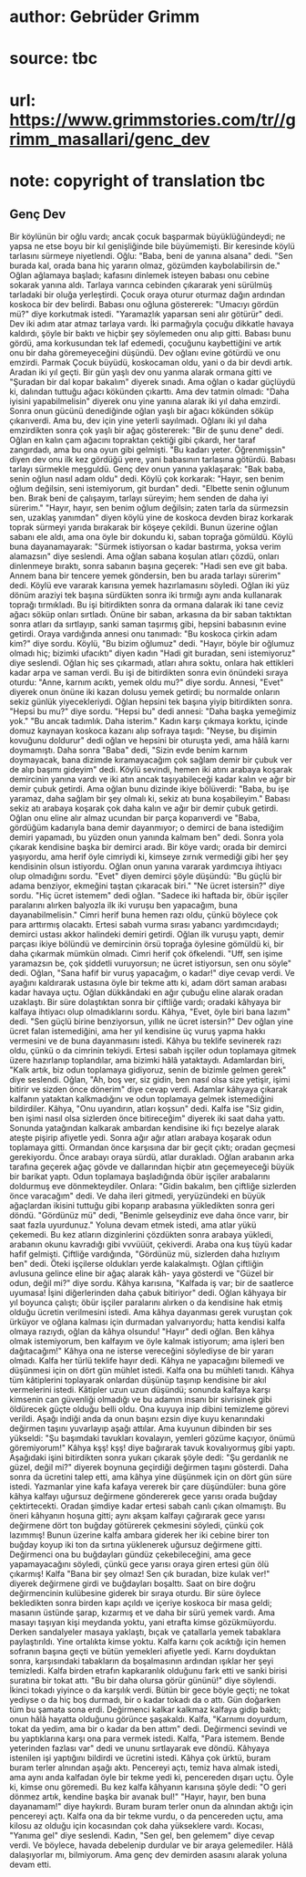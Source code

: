 # author: Gebrüder Grimm
# source: tbc
# url: https://www.grimmstories.com/tr//grimm_masallari/genc_dev
# note: copyright of translation tbc

## Genç Dev 

Bir köylünün bir oğlu vardı; ancak çocuk başparmak büyüklüğündeydi; ne
yapsa ne etse boyu bir kıl genişliğinde bile büyümemişti. Bir keresinde
köylü tarlasını sürmeye niyetlendi. Oğlu: "Baba, beni de yanına
alsana" dedi. "Sen burada kal, orada bana hiç yararın olmaz, gözümden
kaybolabilirsin de."
Oğlan ağlamaya başladı; kafasını dinlemek isteyen babası onu cebine
sokarak yanına aldı. Tarlaya varınca cebinden çıkararak yeni sürülmüş
tarladaki bir oluğa yerleştirdi. Çocuk oraya oturur oturmaz dağın
ardından koskoca bir dev belirdi. Babası onu oğluna göstererek:
"Umacıyı gördün mü?" diye korkutmak istedi. "Yaramazlık yaparsan seni
alır götürür" dedi.
Dev iki adım atar atmaz tarlaya vardı. İki parmağıyla çocuğu dikkatle
havaya kaldırdı, şöyle bir baktı ve hiçbir şey söylemeden onu alıp
gitti. Babası bunu gördü, ama korkusundan tek laf edemedi, çocuğunu
kaybettiğini ve artık onu bir daha göremeyeceğini düşündü.
Dev oğlanı evine götürdü ve onu emzirdi. Parmak Çocuk büyüdü, koskocaman
oldu, yani o da bir devdi artık.
Aradan iki yıl geçti. Bir gün yaşlı dev onu yanma alarak ormana gitti ve
"Şuradan bir dal kopar bakalım" diyerek sınadı.
Ama oğlan o kadar güçlüydü ki, dalından tuttuğu ağacı kökünden çıkarttı.
Ama dev tatmin olmadı:
"Daha iyisini yapabilmelisin" diyerek onu yine yanına alarak iki yıl
daha emzirdi.
Sonra onun gücünü denediğinde oğlan yaşlı bir ağacı kökünden söküp
çıkarıverdi. Ama bu, dev için yine yeterli sayılmadı. Oğlanı iki yıl
daha emzirdikten sonra çok yaşlı bir ağaç göstererek:
"Bir de şunu dene" dedi.
Oğlan en kalın çam ağacını topraktan çektiği gibi çıkardı, her taraf
zangırdadı, ama bu ona oyun gibi gelmişti.
"Bu kadarı yeter. Öğrenmişsin" diyen dev onu ilk kez gördüğü yere,
yani babasının tarlasına götürdü. Babası tarlayı sürmekle meşguldü. Genç
dev onun yanına yaklaşarak:
"Bak baba, senin oğlun nasıl adam oldu" dedi.
Köylü çok korkarak:
"Hayır, sen benim oğlum değilsin, seni istemiyorum, git burdan" dedi.
"Elbette senin oğlunum ben. Bırak beni de çalışayım, tarlayı süreyim;
hem senden de daha iyi sürerim."
"Hayır, hayır, sen benim oğlum değilsin; zaten tarla da sürmezsin sen,
uzaklaş yanımdan" diyen köylü yine de koskoca devden biraz korkarak
toprak sürmeyi yarıda bırakarak bir köşeye çekildi.
Bunun üzerine oğlan sabanı ele aldı, ama ona öyle bir dokundu ki, saban
toprağa gömüldü. Köylü buna dayanamayarak:
"Sürmek istiyorsan o kadar bastırma, yoksa verim alamazsın" diye
seslendi.
Ama oğlan sabana koşulan atları çözdü, onları dinlenmeye bıraktı, sonra
sabanın başına geçerek:
"Hadi sen eve git baba. Annem bana bir tencere yemek göndersin, ben bu
arada tarlayı sürerim" dedi.
Köylü eve vararak karısına yemek hazırlamasını söyledi. Oğlan iki yüz
dönüm araziyi tek başına sürdükten sonra iki tırmığı aynı anda
kullanarak toprağı tırmıkladı. Bu işi bitirdikten sonra da ormana
dalarak iki tane ceviz ağacı söküp onları sırtladı. Önüne bir saban,
arkasına da bir saban taktıktan sonra atları da sırtlayıp, sanki saman
taşırmış gibi, hepsini babasının evine getirdi. Oraya vardığında annesi
onu tanımadı:
"Bu koskoca çirkin adam kim?" diye sordu.
Köylü, "Bu bizim oğlumuz" dedi.
"Hayır, böyle bir oğlumuz olmadı hiç; bizimki ufacıktı" diyen kadın
"Hadi git buradan, seni istemiyoruz" diye seslendi.
Oğlan hiç ses çıkarmadı, atları ahıra soktu, onlara hak ettikleri kadar
arpa ve saman verdi. Bu işi de bitirdikten sonra evin önündeki sıraya
oturdu:
"Anne, karnım acıktı, yemek oldu mu?" diye sordu.
Annesi, "Evet" diyerek onun önüne iki kazan dolusu yemek getirdi; bu
normalde onların sekiz günlük yiyecekleriydi. Oğlan hepsini tek başına
yiyip bitirdikten sonra. "Hepsi bu mu?" diye sordu.
"Hepsi bu" dedi annesi: "Daha başka yemeğimiz yok."
"Bu ancak tadımlık. Daha isterim."
Kadın karşı çıkmaya korktu, içinde domuz kaynayan koskoca kazanı alıp
sofraya taşıdı:
"Neyse, bu dişimin kovuğunu doldurur" dedi oğlan ve hepsini bir
oturuşta yedi, ama hâlâ karnı doymamıştı.
Daha sonra "Baba" dedi, "Sizin evde benim karnım doymayacak, bana
dizimde kıramayacağım çok sağlam demir bir çubuk ver de alıp başımı
gideyim" dedi.
Köylü sevindi, hemen iki atını arabaya koşarak demircinin yanına vardı
ve iki atın ancak taşıyabileceği kadar kalın ve ağır bir demir çubuk
getirdi. Ama oğlan bunu dizinde ikiye bölüverdi:
"Baba, bu işe yaramaz, daha sağlam bir şey olmalı ki, sekiz atı buna
koşabileyim."
Babası sekiz atı arabaya koşarak çok daha kalın ve ağır bir demir çubuk
getirdi.
Oğlan onu eline alır almaz ucundan bir parça koparıverdi ve "Baba,
gördüğüm kadarıyla bana demir dayanmıyor; o demirci de bana istediğim
demiri yapamadı, bu yüzden onun yanında kalmam ben" dedi.
Sonra yola çıkarak kendisine başka bir demirci aradı. Bir köye vardı;
orada bir demirci yaşıyordu, ama herif öyle cimriydi ki, kimseye zırnık
vermediği gibi her şey kendisinin olsun istiyordu. Oğlan onun yanına
vararak yardımcıya ihtiyacı olup olmadığını sordu.
"Evet" diyen demirci şöyle düşündü: "Bu güçlü bir adama benziyor,
ekmeğini taştan çıkaracak biri."
"Ne ücret istersin?" diye sordu.
"Hiç ücret istemem" dedi oğlan. "Sadece iki haftada bir, öbür işçiler
paralarını alırken balyozla ilk iki vuruşu ben yapacağım, buna
dayanabilmelisin."
Cimri herif buna hemen razı oldu, çünkü böylece çok para arttırmış
olacaktı.
Ertesi sabah vurma sırası yabancı yardımcıdaydı; demirci ustası akkor
halindeki demiri getirdi. Oğlan ilk vuruşu yaptı, demir parçası ikiye
bölündü ve demircinin örsü toprağa öylesine gömüldü ki, bir daha
çıkarmak mümkün olmadı.
Cimri herif çok öfkelendi. "Uff, sen işime yaramazsın be, çok şiddetli
vuruyorsun; ne ücret istiyorsun, sen onu söyle" dedi.
Oğlan, "Sana hafif bir vuruş yapacağım, o kadar!" diye cevap verdi.
Ve ayağını kaldırarak ustasına öyle bir tekme attı ki, adam dört saman
arabası kadar havaya uçtu.
Oğlan dükkândaki en ağır çubuğu eline alarak oradan uzaklaştı.
Bir süre dolaştıktan sonra bir çiftliğe vardı; oradaki kâhyaya bir
kalfaya ihtiyacı olup olmadıklarını sordu.
Kâhya, "Evet, öyle biri bana lazım" dedi. "Sen güçlü birine
benziyorsun, yıllık ne ücret istersin?"
Dev oğlan yine ücret falan istemediğini, ama her yıl kendisine üç vuruş
yapma hakkı vermesini ve de buna dayanmasını istedi.
Kâhya bu teklife sevinerek razı oldu, çünkü o da cimrinin tekiydi.
Ertesi sabah işçiler odun toplamaya gitmek üzere hazırlanıp toplandılar,
ama bizimki hâlâ yataktaydı. Adamlardan biri, "Kalk artık, biz odun
toplamaya gidiyoruz, senin de bizimle gelmen gerek" diye seslendi.
Oğlan, "Ah, boş ver, siz gidin, ben nasıl olsa size yetişir, işimi
bitirir ve sizden önce dönerim" diye cevap verdi.
Adamlar kâhyaya çıkarak kalfanın yataktan kalkmadığını ve odun toplamaya
gelmek istemediğini bildirdiler. Kâhya, "Onu uyandırın, atları koşsun"
dedi.
Kalfa ise "Siz gidin, ben işimi nasıl olsa sizlerden önce bitireceğim"
diyerek iki saat daha yattı. Sonunda yatağından kalkarak ambardan
kendisine iki fıçı bezelye alarak ateşte pişirip afiyetle yedi. Sonra
ağır ağır atları arabaya koşarak odun toplamaya gitti.
Ormandan önce karşısına dar bir geçit çıktı; oradan geçmesi gerekiyordu.
Önce arabayı oraya sürdü, atlar durakladı. Oğlan arabanın arka tarafına
geçerek ağaç gövde ve dallarından hiçbir atın geçemeyeceği büyük bir
barikat yaptı. Odun toplamaya başladığında öbür işçiler arabalarını
doldurmuş eve dönmekteydiler. Onlara:
"Gidin bakalım, ben çiftliğe sizlerden önce varacağım" dedi. Ve daha
ileri gitmedi, yeryüzündeki en büyük ağaçlardan ikisini tuttuğu gibi
koparıp arabasına yükledikten sonra geri döndü.
"Gördünüz mü" dedi, "Benimle gelseydiniz eve daha önce varır, bir
saat fazla uyurdunuz."
Yoluna devam etmek istedi, ama atlar yükü çekemedi. Bu kez atların
dizginlerini çözdükten sonra arabaya yükledi, arabanın okunu kavradığı
gibi vvvüüüt, çekiverdi. Araba ona kuş tüyü kadar hafif gelmişti.
Çiftliğe vardığında, "Gördünüz mü, sizlerden daha hızlıyım ben" dedi.
Öteki işçilerse oldukları yerde kalakalmıştı.
Oğlan çiftliğin avlusuna gelince eline bir ağaç alarak kâh- yaya
gösterdi ve "Güzel bir odun, değil mi?" diye sordu.
Kâhya karısına, "Kalfada iş var; bir de saatlerce uyumasa! İşini
diğerlerinden daha çabuk bitiriyor" dedi.
Oğlan kâhyaya bir yıl boyunca çalıştı; öbür işçiler paralarını alırken o
da kendisine hak etmiş olduğu ücretin verilmesini istedi. Ama kâhya
dayanması gerek vuruştan çok ürküyor ve oğlana kalması için durmadan
yalvarıyordu; hatta kendisi kalfa olmaya razıydı, oğlan da kâhya
olsundu!
"Hayır" dedi oğlan. Ben kâhya olmak istemiyorum, ben kalfayım ve öyle
kalmak istiyorum; ama işleri ben dağıtacağım!"
Kâhya ona ne isterse vereceğini söylediyse de bir yararı olmadı. Kalfa
her türlü teklife hayır dedi.
Kâhya ne yapacağını bilemedi ve düşünmesi için on dört gün mühlet
istedi. Kalfa ona bu mühleti tanıdı. Kâhya tüm kâtiplerini toplayarak
onlardan düşünüp taşınıp kendisine bir akıl vermelerini istedi. Kâtipler
uzun uzun düşündü; sonunda kalfaya karşı kimsenin can güvenliği olmadığı
ve bu adamın insanı bir sivrisinek gibi öldürecek güçte olduğu belli
oldu. Ona kuyuya inip dibini temizleme görevi verildi. Aşağı indiği anda
da onun başını ezsin diye kuyu kenarındaki değirmen taşını yuvarlayıp
aşağı attılar. Ama kuyunun dibinden bir ses yükseldi:
"Şu başımdaki tavukları kovalayın, yemleri gözüme kaçıyor, önümü
göremiyorum!"
Kâhya kşş! kşş! diye bağırarak tavuk kovalıyormuş gibi yaptı. Aşağıdaki
işini bitirdikten sonra yukarı çıkarak şöyle dedi: "Şu gerdanlık ne
güzel, değil mi?" diyerek boynuna geçirdiği değirmen taşını gösterdi.
Daha sonra da ücretini talep etti, ama kâhya yine düşünmek için on dört
gün süre istedi. Yazmanlar yine kafa kafaya vererek bir çare düşündüler:
buna göre kâhya kalfayı uğursuz değirmene göndererek gece yarısı orada
buğday çektirtecekti. Oradan şimdiye kadar ertesi sabah canlı çıkan
olmamıştı.
Bu öneri kâhyanın hoşuna gitti; aynı akşam kalfayı çağırarak gece yarısı
değirmene dört ton buğday götürerek çekmesini söyledi, çünkü çok
lazımmış!
Bunun üzerine kalfa ambara giderek her iki cebine birer ton buğday koyup
iki ton da sırtına yüklenerek uğursuz değirmene gitti. Değirmenci ona bu
buğdayları gündüz çekebileceğini, ama gece yapamayacağını söyledi, çünkü
gece yarısı oraya giren ertesi gün ölü çıkarmış!
Kalfa "Bana bir şey olmaz! Sen çık buradan, bize kulak ver!" diyerek
değirmene girdi ve buğdayları boşalttı. Saat on bire doğru değirmencinin
kulübesine giderek bir sıraya oturdu.
Bir süre öylece bekledikten sonra birden kapı açıldı ve içeriye koskoca
bir masa geldi; masanın üstünde şarap, kızarmış et ve daha bir sürü
yemek vardı. Ama masayı taşıyan kişi meydanda yoktu, yani etrafta kimse
gözükmüyordu. Derken sandalyeler masaya yaklaştı, bıçak ve çatallarla
yemek tabaklara paylaştırıldı. Yine ortalıkta kimse yoktu.
Kalfa karnı çok acıktığı için hemen sofranın başına geçti ve bütün
yemekleri afiyetle yedi. Karnı doyduktan sonra, karşısındaki tabakların
da boşalmasının ardından ışıklar her şeyi temizledi. Kalfa birden
etrafın kapkaranlık olduğunu fark etti ve sanki birisi suratına bir
tokat attı.
"Bu bir daha olursa görür gününü!" diye söylendi. İkinci tokadı
yiyince o da karşılık verdi. Bütün bir gece böyle geçti; ne tokat
yediyse o da hiç boş durmadı, bir o kadar tokadı da o attı. Gün doğarken
tüm bu şamata sona erdi.
Değirmenci kalkar kalkmaz kalfaya gidip baktı; onun hâlâ hayatta
olduğunu görünce şaşakaldı.
Kalfa, "Karnımı doyurdum, tokat da yedim, ama bir o kadar da ben
attım" dedi.
Değirmenci sevindi ve bu yaptıklarına karşı ona para vermek istedi.
Kalfa, "Para istemem. Bende yeterinden fazlası var" dedi ve ununu
sırtlayarak eve döndü. Kâhyaya istenilen işi yaptığını bildirdi ve
ücretini istedi.
Kâhya çok ürktü, buram buram terler alnından aşağı aktı. Pencereyi açtı,
temiz hava almak istedi, ama aynı anda kalfadan öyle bir tekme yedi ki,
pencereden dışarı uçtu. Öyle ki, kimse onu göremedi.
Bu kez kalfa kâhyanın karısına şöyle dedi: "O geri dönmez artık,
kendine başka bir avanak bul!"
"Hayır, hayır, ben buna dayanamam!" diye haykırdı. Buram buram terler
onun da alnından aktığı için pencereyi açtı. Kalfa ona da bir tekme
vurdu, o da pencereden uçtu, ama kilosu az olduğu için kocasından çok
daha yükseklere vardı.
Kocası, "Yanıma gel" diye seslendi. Kadın, "Sen gel, ben gelemem"
diye cevap verdi.
Ve böylece, havada debelenip durdular ve bir araya gelemediler. Hâlâ
dalaşıyorlar mı, bilmiyorum.
Ama genç dev demirden asasını alarak yoluna devam etti.
